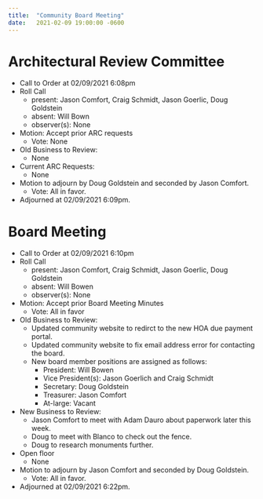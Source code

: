 ```yaml
---
title:  "Community Board Meeting"
date:   2021-02-09 19:00:00 -0600
---
```


# Architectural Review Committee

- Call to Order at 02/09/2021 6:08pm
- Roll Call
    - present: Jason Comfort, Craig Schmidt, Jason Goerlic, Doug Goldstein
    - absent: Will Bown
    - observer(s): None
- Motion: Accept prior ARC requests
  - Vote: None
- Old Business to Review:
  - None
- Current ARC Requests:
  - None
- Motion to adjourn by Doug Goldstein and seconded by Jason Comfort.
  - Vote: All in favor.
- Adjourned at 02/09/2021 6:09pm.

# Board Meeting

- Call to Order at 02/09/2021 6:10pm
- Roll Call
    - present: Jason Comfort, Craig Schmidt, Jason Goerlic, Doug Goldstein
    - absent: Will Bowen
    - observer(s): None
- Motion: Accept prior Board Meeting Minutes
  - Vote: All in favor
- Old Business to Review:
  - Updated community website to redirct to the new HOA due payment portal.
  - Updated community website to fix email address error for contacting the board.
  - New board member positions are assigned as follows:
	- President: Will Bowen
	- Vice President(s): Jason Goerlich and Craig Schmidt
	- Secretary: Doug Goldstein
	- Treasurer: Jason Comfort
	- At-large: Vacant
- New Business to Review:
  - Jason Comfort to meet with Adam Dauro about paperwork later this week.
  - Doug to meet with Blanco to check out the fence.
  - Doug to research monuments further.
- Open floor
  - None
- Motion to adjourn by Jason Comfort and seconded by Doug Goldstein.
  - Vote: All in favor.
- Adjourned at 02/09/2021 6:22pm.

